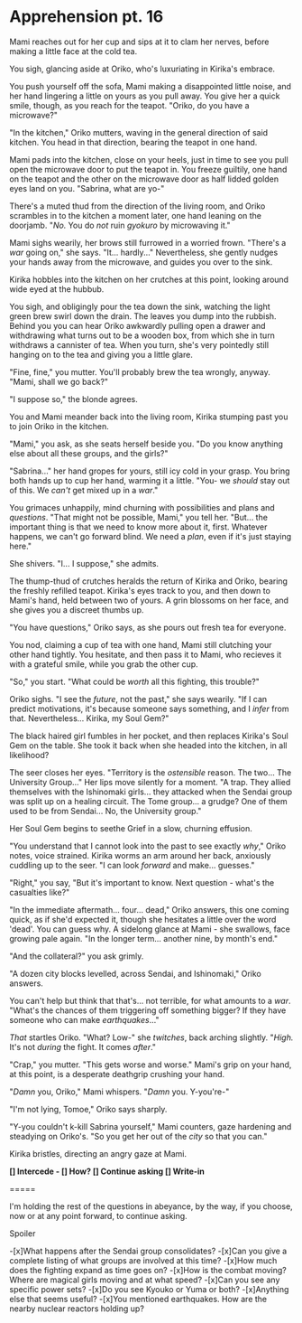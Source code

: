 # Apprehension pt. 16

Mami reaches out for her cup and sips at it to clam her nerves, before making a little face at the cold tea.

You sigh, glancing aside at Oriko, who's luxuriating in Kirika's embrace.

You push yourself off the sofa, Mami making a disappointed little noise, and her hand lingering a little on yours as you pull away. You give her a quick smile, though, as you reach for the teapot. "Oriko, do you have a microwave?"

"In the kitchen," Oriko mutters, waving in the general direction of said kitchen. You head in that direction, bearing the teapot in one hand.

Mami pads into the kitchen, close on your heels, just in time to see you pull open the microwave door to put the teapot in. You freeze guiltily, one hand on the teapot and the other on the microwave door as half lidded golden eyes land on you. "Sabrina, what are yo-"

There's a muted thud from the direction of the living room, and Oriko scrambles in to the kitchen a moment later, one hand leaning on the doorjamb. "*No.* You do *not* ruin *gyokuro* by microwaving it."

Mami sighs wearily, her brows still furrowed in a worried frown. "There's a *war* going on," she says. "It... hardly..." Nevertheless, she gently nudges your hands away from the microwave, and guides you over to the sink.

Kirika hobbles into the kitchen on her crutches at this point, looking around wide eyed at the hubbub.

You sigh, and obligingly pour the tea down the sink, watching the light green brew swirl down the drain. The leaves you dump into the rubbish. Behind you you can hear Oriko awkwardly pulling open a drawer and withdrawing what turns out to be a wooden box, from which she in turn withdraws a cannister of tea. When you turn, she's very pointedly still hanging on to the tea and giving you a little glare.

"Fine, fine," you mutter. You'll probably brew the tea wrongly, anyway. "Mami, shall we go back?"

"I suppose so," the blonde agrees.

You and Mami meander back into the living room, Kirika stumping past you to join Oriko in the kitchen.

"Mami," you ask, as she seats herself beside you. "Do you know anything else about all these groups, and the girls?"

"Sabrina..." her hand gropes for yours, still icy cold in your grasp. You bring both hands up to cup her hand, warming it a little. "You- we *should* stay out of this. We *can't* get mixed up in a *war*."

You grimaces unhappily, mind churning with possibilities and plans and *questions*. "That might not be possible, Mami," you tell her. "But... the important thing is that we need to know more about it, first. Whatever happens, we can't go forward blind. We need a *plan*, even if it's just staying here."

She shivers. "I... I suppose," she admits.

The thump-thud of crutches heralds the return of Kirika and Oriko, bearing the freshly refilled teapot. Kirika's eyes track to you, and then down to Mami's hand, held between two of yours. A grin blossoms on her face, and she gives you a discreet thumbs up.

"You have questions," Oriko says, as she pours out fresh tea for everyone.

You nod, claiming a cup of tea with one hand, Mami still clutching your other hand tightly. You hesitate, and then pass it to Mami, who recieves it with a grateful smile, while you grab the other cup.

"So," you start. "What could be *worth* all this fighting, this trouble?"

Oriko sighs. "I see the *future*, not the past," she says wearily. "If I can predict motivations, it's because someone says something, and I *infer* from that. Nevertheless... Kirika, my Soul Gem?"

The black haired girl fumbles in her pocket, and then replaces Kirika's Soul Gem on the table. She took it back when she headed into the kitchen, in all likelihood?

The seer closes her eyes. "Territory is the *ostensible* reason. The two... The University Group..." Her lips move silently for a moment. "A trap. They allied themselves with the Ishinomaki girls... they attacked when the Sendai group was split up on a healing circuit. The Tome group... a grudge? One of them used to be from Sendai... No, the University group."

Her Soul Gem begins to seethe Grief in a slow, churning effusion.

"You understand that I cannot look into the past to see exactly *why*," Oriko notes, voice strained. Kirika worms an arm around her back, anxiously cuddling up to the seer. "I can look *forward* and make... guesses."

"Right," you say, "But it's important to know. Next question - what's the casualties like?"

"In the immediate aftermath... four... dead," Oriko answers, this one coming quick, as if she'd expected it, though she hesitates a little over the word 'dead'. You can guess why. A sidelong glance at Mami - she swallows, face growing pale again. "In the longer term... another nine, by month's end."

"And the collateral?" you ask grimly.

"A dozen city blocks levelled, across Sendai, and Ishinomaki," Oriko answers.

You can't help but think that that's... not terrible, for what amounts to a *war*. "What's the chances of them triggering off something bigger? If they have someone who can make *earthquakes*..."

*That* startles Oriko. "What? Low-" she *twitches*, back arching slightly. "*High.* It's not *during* the fight. It comes *after*."

"Crap," you mutter. "This gets worse and worse." Mami's grip on your hand, at this point, is a desperate deathgrip crushing your hand.

"*Damn* you, Oriko," Mami whispers. "*Damn* you. Y-you're-"

"I'm not lying, Tomoe," Oriko says sharply.

"Y-you couldn't k-kill Sabrina yourself," Mami counters, gaze hardening and steadying on Oriko's. "So you get her out of the *city* so that you can."

Kirika bristles, directing an angry gaze at Mami.

**\[] Intercede
\- \[] How?
\[] Continue asking
\[] Write-in**

\=====​

I'm holding the rest of the questions in abeyance, by the way, if you choose, now or at any point forward, to continue asking.

Spoiler

\-\[x]What happens after the Sendai group consolidates?
\-\[x]Can you give a complete listing of what groups are involved at this time?
\-\[x]How much does the fighting expand as time goes on?
\-\[x]How is the combat moving? Where are magical girls moving and at what speed?
\-\[x]Can you see any specific power sets?
\-\[x]Do you see Kyouko or Yuma or both?
\-\[x]Anything else that seems useful?
\-\[x]You mentioned earthquakes. How are the nearby nuclear reactors holding up?
